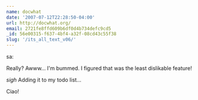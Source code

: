 ```yaml
---
name: docwhat
date: '2007-07-12T22:28:50-04:00'
url: http://docwhat.org/
email: 2721fe8ffd609b6df0d4b734defc9cd5
_id: 56e00315-f637-4bf4-a32f-08cd43c55f38
slug: '/its_all_text_v06/'
---
```


sa:

Really? Awww... I'm bummed. I figured that was the least dislikable feature!

_sigh_ Adding it to my todo list...

Ciao!
